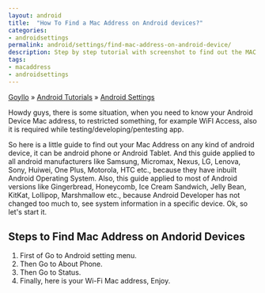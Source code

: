 ```yaml
---
layout: android
title:  "How To Find a Mac Address on Android devices?"
categories: 
- androidsettings
permalink: android/settings/find-mac-address-on-android-device/
description: Step by step tutorial with screenshot to find out the MAC address of your Android device.
tags: 
- macaddress
- androidsettings
---
```


<div class="breadcrumb">
<span itemscope='itemscope' itemtype='http://data-vocabulary.org/Breadcrumb'><a href="/" itemprop="url"><span title="Goyllo" itemprop='title'>Goyllo</span></a></span>
<span itemscope='itemscope' itemtype='http://data-vocabulary.org/Breadcrumb'>&#187; <a href="/android/" itemprop="url"><span title="Android Tutorials" itemprop='title'>Android Tutorials</span></a></span>
<span itemscope='itemscope' itemtype='http://data-vocabulary.org/Breadcrumb'>&#187; <a href="/android/settings/" itemprop="url"><span title="Android Settings" itemprop='title'>Android Settings</span></a></span>
</div>

Howdy guys, there is some situation, when you need to know your Android Device Mac address, to restricted something, for example WiFI Access, also it is required while testing/developing/pentesting app.

So here is a little guide to find out your Mac Address on any kind of android device, it can be android phone or Android Tablet.  And this guide applied to all android manufacturers like Samsung, Micromax, Nexus, LG, Lenova, Sony, Huiwei, One Plus, Motorola, HTC etc., because they have inbuilt Android Operating System. Also, this guide applied to most of Android versions like Gingerbread, Honeycomb, Ice Cream Sandwich, Jelly Bean, KitKat, Lollipop, Marshmallow etc., because Android Developer has not changed too much to, see system information in a specific device. Ok, so let's start it.

## Steps to Find Mac Address on Andorid Devices ##

1. First of Go to Android setting menu. <img class="img-responsive" alt="" src="{{ site.imgurl }}/android-setting-menu.png" title=""/><br />
2. Then Go to About Phone.<img class="img-responsive" alt="" src="{{ site.imgurl }}/about-phone-setting-in-android.png" title=""/><br />
3. Then Go to Status.<img class="img-responsive" alt="" src="{{ site.imgurl }}/android-status.png" title=""/><br />
4. Finally, here is your Wi-Fi Mac address, Enjoy.<img class="img-responsive" alt="" src="{{ site.imgurl }}/android-wifi-mac-address.png" title=""/><br />


